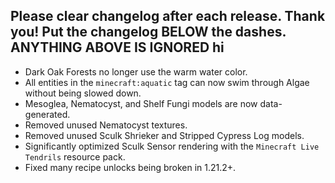 Please clear changelog after each release.
Thank you!
Put the changelog BELOW the dashes. ANYTHING ABOVE IS IGNORED
hi
-----------------
- Dark Oak Forests no longer use the warm water color.
- All entities in the `minecraft:aquatic` tag can now swim through Algae without being slowed down.
- Mesoglea, Nematocyst, and Shelf Fungi models are now data-generated.
- Removed unused Nematocyst textures.
- Removed unused Sculk Shrieker and Stripped Cypress Log models.
- Significantly optimized Sculk Sensor rendering with the `Minecraft Live Tendrils` resource pack.
- Fixed many recipe unlocks being broken in 1.21.2+.
